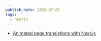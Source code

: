 ```yaml
---
publish_date: 2022-07-01
tags:
  - nextjs
---
```

- [Animated page transistions with Next.js](https://letsbuildui.dev/articles/animated-page-transitions-in-nextjs)
